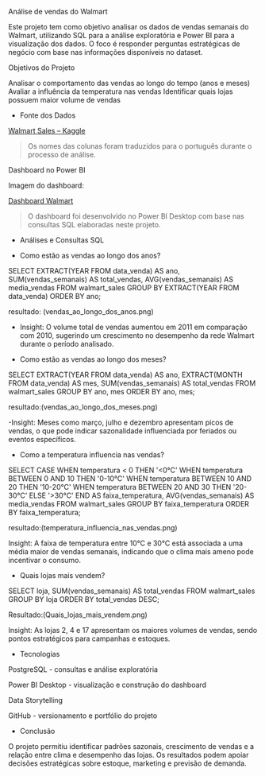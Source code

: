 Análise de vendas do Walmart

Este projeto tem como objetivo analisar os dados de vendas semanais do Walmart, utilizando SQL para a análise exploratória e Power BI para a visualização dos dados.
O foco é responder perguntas estratégicas de negócio com base nas informações disponíveis no dataset.


Objetivos do Projeto

Analisar o comportamento das vendas ao longo do tempo (anos e meses)
Avaliar a influência da temperatura nas vendas
Identificar quais lojas possuem maior volume de vendas



 - Fonte dos Dados

[Walmart Sales – Kaggle](https://www.kaggle.com/datasets/mikhail1681/walmart-sales)

> Os nomes das colunas foram traduzidos para o português durante o processo de análise.

 Dashboard no Power BI

 Imagem do dashboard:

[Dashboard Walmart](dashboard.png.png)

> O dashboard foi desenvolvido no Power BI Desktop com base nas consultas SQL elaboradas neste projeto.


 - Análises e Consultas SQL

 - Como estão as vendas ao longo dos anos?

SELECT
    EXTRACT(YEAR FROM data_venda) AS ano,
    SUM(vendas_semanais) AS total_vendas,
    AVG(vendas_semanais) AS media_vendas
FROM walmart_sales
GROUP BY EXTRACT(YEAR FROM data_venda)
ORDER BY ano;

resultado: (vendas_ao_longo_dos_anos.png)

- Insight:
O volume total de vendas aumentou em 2011 em comparação com 2010, sugerindo um crescimento no desempenho da rede Walmart durante o período analisado.

- Como estão as vendas ao longo dos meses?

SELECT
    EXTRACT(YEAR FROM data_venda) AS ano,
    EXTRACT(MONTH FROM data_venda) AS mes,
    SUM(vendas_semanais) AS total_vendas
FROM walmart_sales
GROUP BY ano, mes
ORDER BY ano, mes;

resultado:(‎vendas_ao_longo_dos_meses.png)

-Insight:
Meses como março, julho e dezembro apresentam picos de vendas, o que pode indicar sazonalidade influenciada por feriados ou eventos específicos. 


- Como a temperatura influencia nas vendas?

SELECT
    CASE
        WHEN temperatura < 0 THEN '<0°C'
        WHEN temperatura BETWEEN 0 AND 10 THEN '0-10°C'
        WHEN temperatura BETWEEN 10 AND 20 THEN '10-20°C'
        WHEN temperatura BETWEEN 20 AND 30 THEN '20-30°C'
        ELSE '>30°C'
    END AS faixa_temperatura,
    AVG(vendas_semanais) AS media_vendas
FROM walmart_sales
GROUP BY faixa_temperatura
ORDER BY faixa_temperatura;

resultado:(temperatura_influencia_nas_vendas.png)
 
 Insight:
A faixa de temperatura entre 10°C e 30°C está associada a uma média maior de vendas semanais, indicando que o clima mais ameno pode incentivar o consumo. 


- Quais lojas mais vendem?

SELECT
    loja,
    SUM(vendas_semanais) AS total_vendas
FROM walmart_sales
GROUP BY loja
ORDER BY total_vendas DESC;

Resultado:(Quais_lojas_mais_vendem.png)

Insight:
As lojas 2, 4 e 17 apresentam os maiores volumes de vendas, sendo pontos estratégicos para campanhas e estoques.


- Tecnologias 

PostgreSQL - consultas e análise exploratória

Power BI Desktop - visualização e construção do dashboard

Data Storytelling 

GitHub - versionamento e portfólio do projeto


- Conclusão

O projeto permitiu identificar padrões sazonais, crescimento de vendas e a relação entre clima e desempenho das lojas.
Os resultados podem apoiar decisões estratégicas sobre estoque, marketing e previsão de demanda.
